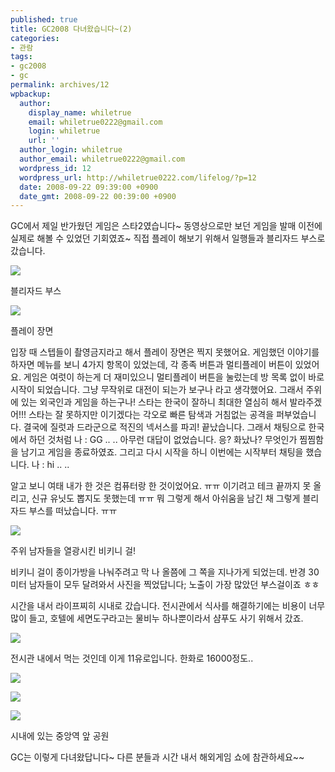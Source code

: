 ```yaml
---
published: true
title: GC2008 다녀왔습니다~(2)
categories:
- 관람
tags:
- gc2008
- gc
permalink: archives/12
wpbackup:
  author:
    display_name: whiletrue
    email: whiletrue0222@gmail.com
    login: whiletrue
    url: ''
  author_login: whiletrue
  author_email: whiletrue0222@gmail.com
  wordpress_id: 12
  wordpress_url: http://whiletrue0222.com/lifelog/?p=12
  date: 2008-09-22 09:39:00 +0900
  date_gmt: 2008-09-22 00:39:00 +0900
---
```


GC에서 제일 반가웠던 게임은 스타2였습니다~
동영상으로만 보던 게임을 발매 이전에 실제로 해볼 수 있었던 기회였죠~
직접 플레이 해보기 위해서 일행들과 블리자드 부스로 갔습니다.

![](http://lh4.ggpht.com/-Ps5ct1668IA/TwB9WvB9wwI/AAAAAAAACIQ/XB3brwSvYCo/s800/e0070413_48d6da65abef6.jpg)


블리자드 부스

![](http://lh4.ggpht.com/-SGNU3k6Ag-k/TwB9XbU6i7I/AAAAAAAACIU/l-O1OMevbAA/s800/e0070413_48d6daab0e2b5.jpg)

플레이 장면

입장 때 스텝들이 촬영금지라고 해서 플레이 장면은 찍지 못했어요.
게임했던 이야기를 하자면 메뉴를 보니 4가지 항목이 있었는데, 각 종족 버튼과 멀티플레이 버튼이 있었어요.
게임은 여럿이 하는게 더 재미있으니 멀티플레이 버튼을 눌렀는데 방 목록 없이 바로 시작이 되었습니다.
그냥 무작위로 대전이 되는가 보구나 라고 생각했어요.
그래서 주위에 있는 외국인과 게임을 하는구나!
스타는 한국이 잘하니 최대한 열심히 해서 발라주겠어!!!
스타는 잘 못하지만 이기겠다는 각오로 빠른 탐색과 거침없는 공격을 퍼부었습니다.
결국에 질럿과 드라군으로 적진의 넥서스를 파괴! 끝났습니다.
그래서 채팅으로 한국에서 하던 것처럼
나 : GG
..
..
아무런 대답이 없었습니다.
응? 화났나? 무엇인가 찜찜함을 남기고 게임을 종료하였죠.
그리고 다시 시작을 하니
이번에는 시작부터 채팅을 했습니다.
나 : hi
..
..

알고 보니 여태 내가 한 것은 컴퓨터랑 한 것이었어요. ㅠㅠ
이기려고 테크 끝까지 못 올리고, 신규 유닛도 뽑지도 못했는데 ㅠㅠ
뭐 그렇게 해서 아쉬움을 남긴 채 그렇게 블리자드 부스를 떠났습니다. ㅠㅠ

![](http://lh3.ggpht.com/-gqTYM7pVvMQ/TwB9X0MfXbI/AAAAAAAACIc/AC2EL3A7sQY/s800/e0070413_48d6df8e3bd84.jpg)

주위 남자들을 열광시킨 비키니 걸!



비키니 걸이 종이가방을 나눠주려고 막 나 올쯤에 그 쪽을 지나가게 되었는데.
반경 30미터 남자들이 모두 달려와서 사진을 찍었답니다;
노출이 가장 많았던 부스걸이죠 ㅎㅎ


시간을 내서 라이프찌히 시내로 갔습니다.
전시관에서 식사를 해결하기에는 비용이 너무 많이 들고, 호텔에 세면도구라고는 물비누 하나뿐이라서 샴푸도 사기 위해서 갔죠.

![](http://lh3.ggpht.com/-hMvdGQS2WlI/TwB9YZi1SII/AAAAAAAACIo/t-cDn8N0iGo/s800/e0070413_48d6e1b6a74d5.jpg)

전시관 내에서 먹는 것인데 이게 11유로입니다. 한화로 16000정도..


![](http://lh6.ggpht.com/-GPhIELIbnIQ/TwB9ZHt5TsI/AAAAAAAACIw/0KNLvX7BY3o/s800/e0070413_48d6e1f009cda.jpg)

![](http://lh3.ggpht.com/-J_1TZAU64Us/TwB9Z1xPt9I/AAAAAAAACI0/G3Wmy_IEwII/s800/e0070413_48d6e1f611cf6.jpg)

![](http://lh5.ggpht.com/-TqzK34g9CYw/TwB9aaTfWmI/AAAAAAAACI8/X_Y0hLJTuM8/s800/e0070413_48d6e1fdd53b0.jpg)

시내에 있는 중앙역 앞 공원

GC는 이렇게 다녀왔답니다~
다른 분들과 시간 내서 해외게임 쇼에 참관하세요~~
